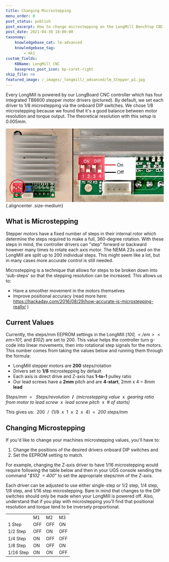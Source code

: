 ```yaml
---
title: Changing Microstepping
menu_order: 0
post_status: publish
post_excerpt: How to change microstepping on the LongMill Benchtop CNC to improve accuracy in machine movement. This will cause motors to move more or less per signal.
post_date: 2021-04-30 18:00:00
taxonomy:
    knowledgebase_cat: lm-advanced
    knowledgebase_tag:
        - mk1
custom_fields:
    KBName: LongMill CNC
    basepress_post_icon: bp-caret-right
skip_file: no
featured_image: /_images/_longmill/_advanced/lm_Stepper_p1.jpg
---
```


Every LongMill is powered by our LongBoard CNC controller which has four integrated TB6600 stepper motor drivers (pictured). By default, we set each driver to 1/8 microstepping via the onboard DIP switches. We chose 1/8 microstepping because we found that it's a good balance between motor resolution and torque output. The theoretical resolution with this setup is 0.005mm.

![](/_images/_longmill/_advanced/lm_Stepper_p1.jpg){.aligncenter .size-medium}

## What is Microstepping

Stepper motors have a fixed number of steps in their internal rotor which determine the steps required to make a full, 360-degree rotation. With these steps in mind, the controller drivers can "step" forward or backward however many times to rotate each axis motor. The NEMA 23s used on the LongMill are split up to 200 individual steps. This might seem like a lot, but in many cases more accurate control is still needed.

Microstepping is a technique that allows for steps to be broken down into 'sub-steps' so that the stepping resolution can be increased. This allows us to:

- Have a smoother movement in the motors themselves
- Improve positional accuracy (read more here: <a href="https://hackaday.com/2016/08/29/how-accurate-is-microstepping-really/" target="_blank" rel="noopener">https://hackaday.com/2016/08/29/how-accurate-is-microstepping-really/</a> )

## Current Values

Currently, the steps/mm EEPROM settings in the LongMill (<em>$100, </em><em>$101, </em>and <em>$102</em>) are set to 200. This value helps the controller turn g-code into linear movements, then into rotational step signals for the motors. This number comes from taking the values below and running them through the formula:

- LongMill stepper motors are **200** steps/rotation
- Drivers set to **1/8** microstepping by default
- Each axis is direct drive and Z-axis has **1-to-1** pulley ratio
- Our lead screws have a **2mm** pitch and are **4-start**, 2mm x 4 = 8mm **lead**

<em>Steps/mm  =   Steps/revolution</em><em>  </em><b>/</b><em>  (microstepping value  </em>x<em>  gearing ratio from motor to lead screw  </em>x<em>  lead screw pitch  </em>x<em>  # of starts)</em>

This gives us:  200  /  (1/8  x  1  x  2  x  4)  =  <em>200 steps/mm</em>

## Changing Microstepping

If you'd like to change your machines microstepping values, you'll have to:

1. Change the positions of the desired drivers onboard DIP switches and
1. Set the EEPROM setting to match.

For example, changing the Z-axis driver to have 1/16 microstepping would require following the table below and then in your UGS console sending the command "<em>$102  = 400</em>" to set the appropriate steps/mm of the Z-axis.

Each driver can be adjusted to use either single-step or 1/2 step, 1/4 step, 1/8 step, and 1/16 step microstepping. Bare in mind that changes to the DIP switches should only be made when your LongMill is powered off. Also, understand that if you play with microstepping you'll find that positional resolution and torque tend to be inversely proportional.

<table class="wp-table" width="50%">
<tbody>
<tr>
<td> </td>
<td>M1</td>
<td>M2</td>
<td>M3</td>
</tr>
<tr>
<td>1 Step</td>
<td>OFF</td>
<td>OFF</td>
<td>ON</td>
</tr>
<tr>
<td>1/2 Step</td>
<td>OFF</td>
<td>ON</td>
<td>OFF</td>
</tr>
<tr>
<td>1/4 Step</td>
<td>ON</td>
<td>OFF</td>
<td>OFF</td>
</tr>
<tr>
<td>1/8 Step</td>
<td>ON</td>
<td>OFF</td>
<td>ON</td>
</tr>
<tr>
<td>1/16 Step</td>
<td>ON</td>
<td>ON</td>
<td>OFF</td>
</tr>
</tbody>
</table>
